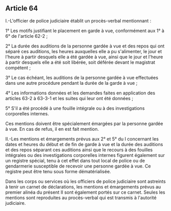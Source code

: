 Article 64
----
I.-L'officier de police judiciaire établit un procès-verbal mentionnant :

1° Les motifs justifiant le placement en garde à vue, conformément aux 1° à 6°
de l'article 62-2 ;

2° La durée des auditions de la personne gardée à vue et des repos qui ont
séparé ces auditions, les heures auxquelles elle a pu s'alimenter, le jour et
l'heure à partir desquels elle a été gardée à vue, ainsi que le jour et l'heure
à partir desquels elle a été soit libérée, soit déférée devant le magistrat
compétent ;

3° Le cas échéant, les auditions de la personne gardée à vue effectuées dans une
autre procédure pendant la durée de la garde à vue ;

4° Les informations données et les demandes faites en application des articles
63-2 à 63-3-1 et les suites qui leur ont été données ;

5° S'il a été procédé à une fouille intégrale ou à des investigations
corporelles internes.

Ces mentions doivent être spécialement émargées par la personne gardée à vue. En
cas de refus, il en est fait mention.

II.-Les mentions et émargements prévus aux 2° et 5° du I concernant les dates et
heures du début et de fin de garde à vue et la durée des auditions et des repos
séparant ces auditions ainsi que le recours à des fouilles intégrales ou des
investigations corporelles internes figurent également sur un registre spécial,
tenu à cet effet dans tout local de police ou de gendarmerie susceptible de
recevoir une personne gardée à vue. Ce registre peut être tenu sous forme
dématérialisée.

Dans les corps ou services où les officiers de police judiciaire sont astreints
à tenir un carnet de déclarations, les mentions et émargements prévus au premier
alinéa du présent II sont également portés sur ce carnet. Seules les mentions
sont reproduites au procès-verbal qui est transmis à l'autorité judiciaire.
